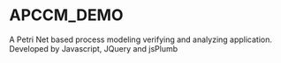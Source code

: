 # APCCM_DEMO
A Petri Net based process modeling verifying and analyzing application. Developed by Javascript, JQuery and jsPlumb
